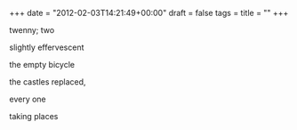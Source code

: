 +++
date = "2012-02-03T14:21:49+00:00"
draft = false
tags = 
title = ""
+++
<p>twenny; two</p>&#13;
<p>slightly effervescent</p>&#13;
<p>the empty bicycle</p>&#13;
<p>the castles replaced,</p>&#13;
<p>every one</p>&#13;
<p>taking places</p> 